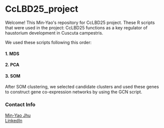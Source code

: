 # CcLBD25_project

Welcome! This Min-Yao's repository for CcLBD25 project.
These R scripts that were used in the project: CcLBD25 functions as a key regulator of haustorium development in Cuscuta campestris.

We used these scripts following this order:
#### 1. MDS
#### 2. PCA
#### 3. SOM

After SOM clustering, we selected candidate clusters and used these genes to construct gene co-expression networks by using the GCN script.

### Contact Info

[Min-Yao Jhu](mailto:minjhu@ucdavis.edu)  
[LinkedIn](www.linkedin.com/in/min-yao-jhu)

